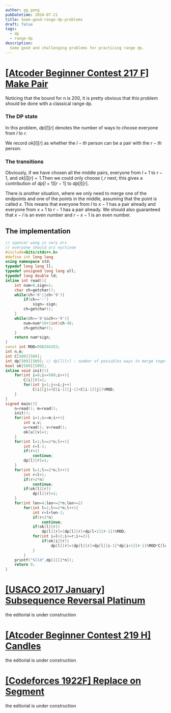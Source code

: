 ```yaml
---
author: gg_gong
pubDatetime: 2024-07-21
title: Some-good-range-dp-problems
draft: false
tags:
  - dp
  - range-dp
description:
  Some good and challenging problems for practicing range dp. 
---
```


# [[Atcoder Beginner Contest 217 F] Make Pair](https://atcoder.jp/contests/abc217/tasks/abc217_f)

Noticing that the bound for n is 200, it is pretty obvious that this problem should be done with a classical range dp. 

### The DP state

In this problem, $dp[l][r]$ denotes the number of ways to choose everyone from $l$ to $r$.

We record $ok[l][r]$ as whether the $l-th$ person can be a pair with the $r-th$ person.

### The transitions

Obviously, if we have chosen all the middle pairs, everyone from $l+1$ to $r-1$, and $ok[l][r]=1$.Then we could only choose $l,r$ next, this gives a contribution of $dp[l+1][r-1]$ to $dp[l][r]$.

There is another situation, where we only need to merge one of the endpoints and one of the points in the middle, assuming that the point is called $x$. This means that everyone from $l$ to $x-1$ has a pair already and everyone from $x+1$ to $r-1$ has a pair already. We should also guaranteed that $x-l$ is an even number and $r-x-1$ is an even number. 

## The implementation
```cpp
// spencer wang is very orz
// everyone should orz nyctivoe
#include<bits/stdc++.h>
#define int long long
using namespace std;
typedef long long ll;
typedef unsigned long long ull;
typedef long double ld;
inline int read(){
	int num=0,sign=1;
	char ch=getchar();
	while(ch<'0'||ch>'9'){
		if(ch=='-')
			sign=-sign;
		ch=getchar();
	}
	while(ch>='0'&&ch<='9'){
		num=num*10+(int)ch-48;
		ch=getchar();
	}
	return num*sign;
}
const int MOD=998244353;
int n,m;
int C[509][509];
int dp[509][509]; // dp[l][r] : number of possibles ways to merge together the interval [l,r]
bool ok[509][509];
inline void init(){
    for(int i=0;i<=500;i++){
        C[i][0]=1;
        for(int j=1;j<=i;j++)
            C[i][j]=(C[i-1][j-1]+C[i-1][j])%MOD;
    }
}
signed main(){
	n=read(); m=read();
    init();
    for(int i=1;i<=m;i++){
        int u,v;
        u=read(); v=read();
        ok[u][v]=1;
    }
    for(int l=1;l<=2*n;l++){
        int r=l-1;
        if(r<1)
            continue;
        dp[l][r]=1;
    }
    for(int l=1;l<=2*n;l++){
        int r=l+1;
        if(r>2*n)
            continue;
        if(ok[l][r])
            dp[l][r]=1;
    }
    for(int len=4;len<=2*n;len+=2)
        for(int l=1;l<=2*n;l++){
            int r=l+len-1;
            if(r>2*n)   
                continue;
            if(ok[l][r])
                dp[l][r]=(dp[l][r]+dp[l+1][r-1])%MOD;
            for(int i=l+2;i<=r;i+=2){
                if(ok[i][r])
                    dp[l][r]=(dp[l][r]+dp[l][i-1]*dp[i+1][r-1]%MOD*C[len/2][(i-l)/2]%MOD)%MOD;
            }
        }
    printf("%lld",dp[1][2*n]);
	return 0;
}
```

# [[USACO 2017 January] Subsequence Reversal Platinum](https://usaco.org/index.php?page=viewproblem2&cpid=698)

the editorial is under construction

# [[Atcoder Beginner Contest 219 H] Candles](https://atcoder.jp/contests/abc219/tasks/abc219_h)

the editorial is under construction

# [[Codeforces 1922F] Replace on Segment](https://codeforces.com/problemset/problem/1922/F)

the editorial is under construction